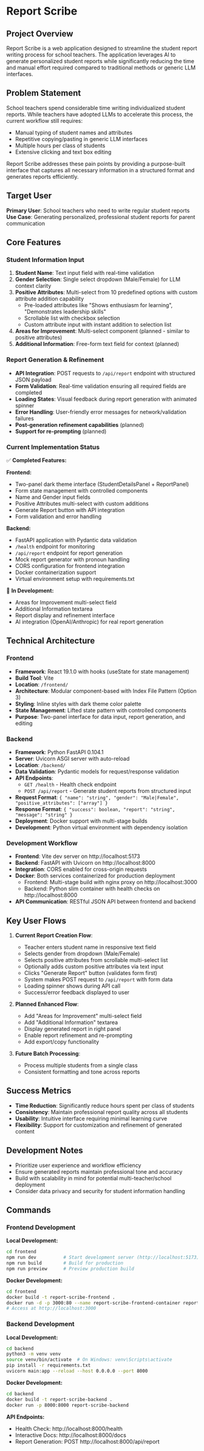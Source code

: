 # Report Scribe

## Project Overview

Report Scribe is a web application designed to streamline the student report writing process for school teachers. The application leverages AI to generate personalized student reports while significantly reducing the time and manual effort required compared to traditional methods or generic LLM interfaces.

## Problem Statement

School teachers spend considerable time writing individualized student reports. While teachers have adopted LLMs to accelerate this process, the current workflow still requires:
- Manual typing of student names and attributes
- Repetitive copying/pasting in generic LLM interfaces
- Multiple hours per class of students
- Extensive clicking and text box editing

Report Scribe addresses these pain points by providing a purpose-built interface that captures all necessary information in a structured format and generates reports efficiently.

## Target User

**Primary User**: School teachers who need to write regular student reports
**Use Case**: Generating personalized, professional student reports for parent communication

## Core Features

### Student Information Input
1. **Student Name**: Text input field with real-time validation
2. **Gender Selection**: Single select dropdown (Male/Female) for LLM context clarity
3. **Positive Attributes**: Multi-select from 10 predefined options with custom attribute addition capability
   - Pre-loaded attributes like "Shows enthusiasm for learning", "Demonstrates leadership skills"
   - Scrollable list with checkbox selection
   - Custom attribute input with instant addition to selection list
4. **Areas for Improvement**: Multi-select component (planned - similar to positive attributes)
5. **Additional Information**: Free-form text field for context (planned)

### Report Generation & Refinement
- **API Integration**: POST requests to `/api/report` endpoint with structured JSON payload
- **Form Validation**: Real-time validation ensuring all required fields are completed
- **Loading States**: Visual feedback during report generation with animated spinner
- **Error Handling**: User-friendly error messages for network/validation failures
- **Post-generation refinement capabilities** (planned)
- **Support for re-prompting** (planned)

### Current Implementation Status
✅ **Completed Features:**

**Frontend:**
- Two-panel dark theme interface (StudentDetailsPanel + ReportPanel)
- Form state management with controlled components
- Name and Gender input fields
- Positive Attributes multi-select with custom additions
- Generate Report button with API integration
- Form validation and error handling

**Backend:**
- FastAPI application with Pydantic data validation
- `/health` endpoint for monitoring
- `/api/report` endpoint for report generation  
- Mock report generator with pronoun handling
- CORS configuration for frontend integration
- Docker containerization support
- Virtual environment setup with requirements.txt

🚧 **In Development:**
- Areas for Improvement multi-select field
- Additional Information textarea
- Report display and refinement interface
- AI integration (OpenAI/Anthropic) for real report generation

## Technical Architecture

### Frontend
- **Framework**: React 19.1.0 with hooks (useState for state management)
- **Build Tool**: Vite
- **Location**: `/frontend/`
- **Architecture**: Modular component-based with Index File Pattern (Option 3)
- **Styling**: Inline styles with dark theme color palette
- **State Management**: Lifted state pattern with controlled components
- **Purpose**: Two-panel interface for data input, report generation, and editing

### Backend
- **Framework**: Python FastAPI 0.104.1
- **Server**: Uvicorn ASGI server with auto-reload
- **Location**: `/backend/`
- **Data Validation**: Pydantic models for request/response validation
- **API Endpoints**: 
  - `GET /health` - Health check endpoint
  - `POST /api/report` - Generate student reports from structured input
- **Request Format**: `{ "name": "string", "gender": "Male|Female", "positive_attributes": ["array"] }`
- **Response Format**: `{ "success": boolean, "report": "string", "message": "string" }`
- **Deployment**: Docker support with multi-stage builds
- **Development**: Python virtual environment with dependency isolation

### Development Workflow
- **Frontend**: Vite dev server on http://localhost:5173
- **Backend**: FastAPI with Uvicorn on http://localhost:8000
- **Integration**: CORS enabled for cross-origin requests
- **Docker**: Both services containerized for production deployment
  - Frontend: Multi-stage build with nginx proxy on http://localhost:3000
  - Backend: Python slim container with health checks on http://localhost:8000
- **API Communication**: RESTful JSON API between frontend and backend

## Key User Flows

1. **Current Report Creation Flow**:
   - Teacher enters student name in responsive text field
   - Selects gender from dropdown (Male/Female)
   - Selects positive attributes from scrollable multi-select list
   - Optionally adds custom positive attributes via text input
   - Clicks "Generate Report" button (validates form first)
   - System makes POST request to `/api/report` with form data
   - Loading spinner shows during API call
   - Success/error feedback displayed to user

2. **Planned Enhanced Flow**:
   - Add "Areas for Improvement" multi-select field
   - Add "Additional Information" textarea
   - Display generated report in right panel
   - Enable report refinement and re-prompting
   - Add export/copy functionality

3. **Future Batch Processing**:
   - Process multiple students from a single class
   - Consistent formatting and tone across reports

## Success Metrics

- **Time Reduction**: Significantly reduce hours spent per class of students
- **Consistency**: Maintain professional report quality across all students
- **Usability**: Intuitive interface requiring minimal learning curve
- **Flexibility**: Support for customization and refinement of generated content

## Development Notes

- Prioritize user experience and workflow efficiency
- Ensure generated reports maintain professional tone and accuracy
- Build with scalability in mind for potential multi-teacher/school deployment
- Consider data privacy and security for student information handling

## Commands

### Frontend Development

**Local Development:**
```bash
cd frontend
npm run dev          # Start development server (http://localhost:5173)
npm run build        # Build for production
npm run preview      # Preview production build
```

**Docker Development:**
```bash
cd frontend
docker build -t report-scribe-frontend .
docker run -d -p 3000:80 --name report-scribe-frontend-container report-scribe-frontend
# Access at http://localhost:3000
```

### Backend Development

**Local Development:**
```bash
cd backend
python3 -m venv venv
source venv/bin/activate  # On Windows: venv\Scripts\activate
pip install -r requirements.txt
uvicorn main:app --reload --host 0.0.0.0 --port 8000
```

**Docker Development:**
```bash
cd backend
docker build -t report-scribe-backend .
docker run -p 8000:8000 report-scribe-backend
```

**API Endpoints:**
- Health Check: http://localhost:8000/health
- Interactive Docs: http://localhost:8000/docs
- Report Generation: POST http://localhost:8000/api/report